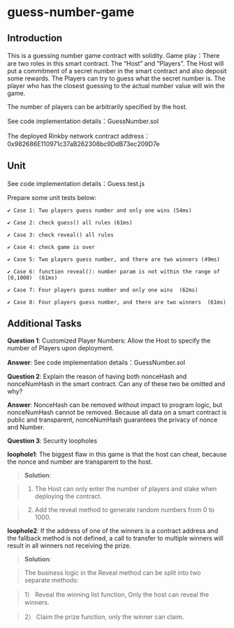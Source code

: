 # guess-number-game

## Introduction
This is a guessing number game contract with solidity. Game play：There are two roles in this smart contract. The “Host” and “Players”. The Host will put a commitment of a secret number in the smart contract and also deposit some rewards. The Players can try to guess what the secret number is. The player who has the closest guessing to the actual number value will win the game.

The number of players can be arbitrarily specified by the host.

See code implementation details：GuessNumber.sol

The deployed Rinkby network contract address：0x982686E110971c37aB262308bc9DdB73ec209D7e

## Unit
See code implementation details：Guess.test.js

Prepare some unit tests below:

    ✔ Case 1: Two players guess number and only one wins (54ms)
    
    ✔ Case 2: check guess() all rules (61ms)
    
    ✔ Case 3: check reveal() all rules
    
    ✔ Case 4: check game is over
    
    ✔ Case 5: Two players guess number, and there are two winners (49ms)
    
    ✔ Case 6: function reveal(): number param is not within the range of [0,1000)  (61ms)
    
    ✔ Case 7: Four players guess number and only one wins  (62ms)
    
    ✔ Case 8: Four players guess number, and there are two winners  (61ms)

## Additional Tasks

**Question 1**:  Customized Player Numbers: Allow the Host to specify the number of Players upon deployment.

**Answer**: See code implementation details：GuessNumber.sol
        
**Question 2**:   Explain the reason of having both nonceHash and nonceNumHash in the smart contract. Can any of these two be omitted and why?
        
**Answer**: NonceHash can be removed without impact to program logic, but nonceNumHash cannot be removed. 
Because all data on a smart contract is public and transparent, nonceNumHash guarantees the privacy of nonce and Number.
        
**Question 3**: Security loopholes 
 
 **loophole1**: The biggest flaw in this game is that the host can cheat, because the nonce and number are transparent to the host.
 
 > **Solution**: 
 
 > 1) The Host can only enter the number of players and stake when deploying the contract.
 
 > 2) Add the reveal method to generate random numbers from 0 to 1000.
 
 
  **loophole2**: If the address of one of the winners is a contract address and the fallback method is not defined, a call to transfer to multiple winners will result in all winners not receiving the prize.
 
 > **Solution**: 
 
 > The business logic in the Reveal method can be split into two separate methods:
 
> 1） Reveal the winning list function, Only the host can reveal the winners.

> 2） Claim the prize function, only the winner can claim.




